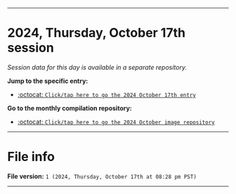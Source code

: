 
***

# 2024, Thursday, October 17th session

_Session data for this day is available in a separate repository._

**Jump to the specific entry:**

- [:octocat: `Click/tap here to go the 2024 October 17th entry`](https://github.com/seanpm2001/SeansLifeArchive_Images_MotorWorld_CarFactory_Y2024_V10/tree/SeansLifeArchive_Images_MotorWorld_CarFactory_Y2024_V10_Main-dev/2024/10_October/17/)

**Go to the monthly compilation repository:**

- [:octocat: `Click/tap here to go the 2024 October image repository`](https://github.com/seanpm2001/SeansLifeArchive_Images_MotorWorld_CarFactory_Y2024_V10/)

***

# File info

**File version:** `1 (2024, Thursday, October 17th at 08:28 pm PST)`

***
